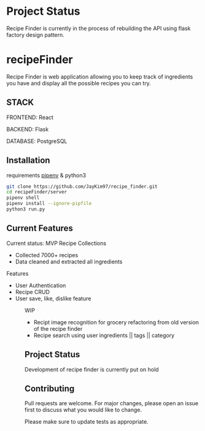 # Project Status

Recipe Finder is currently in the process of rebuilding the API using flask factory design pattern.

# recipeFinder

Recipe Finder is web application allowing you to keep track of ingredients you have and display all the possible recipes you can try.

## STACK

FRONTEND: React

BACKEND: Flask

DATABASE: PostgreSQL

## Installation

requirements [pipenv](https://pypi.org/project/pipenv/) & python3

```bash
git clone https://github.com/JayKim97/recipe_finder.git
cd recipeFinder/server
pipenv shell
pipenv install --ignore-pipfile
python3 run.py
```

## Current Features

Current status: MVP
Recipe Collections

<ul>
  <li>Collected 7000+ recipes</li>
  <li>Data cleaned and extracted all ingredients</li>
</ul>

Features

<ul>
  <li>User Authentication</li>
  <li>Recipe CRUD</lli>
  <li>User save, like, dislike feature</li>
<ul>

WIP

<ul>
  <li>Recipt image recognition for grocery refactoring from old version of the recipe finder</li>
  <li>Recipe search using user ingredients || tags || category</li>
</ul>

## Project Status

Development of recipe finder is currently put on hold

## Contributing

Pull requests are welcome. For major changes, please open an issue first to discuss what you would like to change.

Please make sure to update tests as appropriate.
